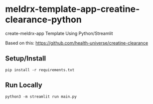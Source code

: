 # meldrx-template-app-creatine-clearance-python
create-meldrx-app Template Using Python/Streamlit

Based on this:
https://github.com/health-universe/creatine-clearance

## Setup/Install
`pip install -r requirements.txt`

## Run Locally
`python3 -m streamlit run main.py`
